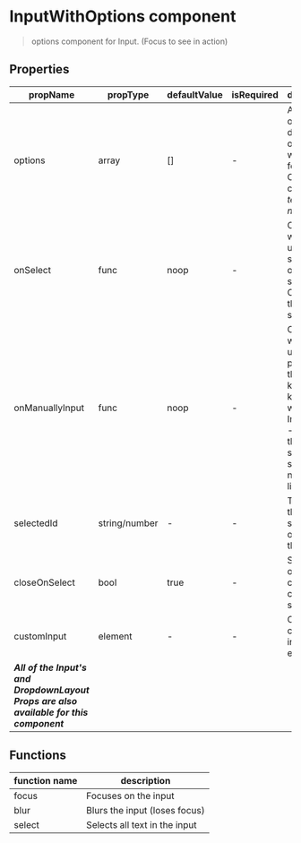 # InputWithOptions component

> options component for Input. (Focus to see in action)

## Properties

| propName | propType | defaultValue | isRequired | description |
|----------|----------|--------------|------------|-------------|
| options | array | [] | - | Array of objects to display as options when focused. Objects can include *text* and *node* |
| onSelect | func | noop | - | Callback when the user selects one of the selections. Called with the selection. |
| onManuallyInput | func | noop | - | Callback when the user pressed the Enter key or Tab key after he wrote in the Input field - meaning the user selected something not in the list |
| selectedId | string/number | - | - | The id of the selected option in the list |
| closeOnSelect | bool | true | - | Should the options container close on selection |
| customInput | element | - | - | Optional custom input element |
| ***All of the Input's and DropdownLayout Props are also available for this component*** | | | | |


## Functions

| function name | description |
|---------------|-------------|
| focus | Focuses on the input |
| blur | Blurs the input (loses focus) |
| select | Selects all text in the input |
